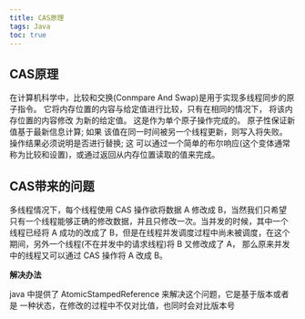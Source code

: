```yaml
---
title: CAS原理
tags: Java
toc: true
---
```



## CAS原理

在计算机科学中，比较和交换(Conmpare And Swap)是用于实现多线程同步的原子指令。 它将内存位置的内容与给定值进行比较，只有在相同的情况下，
将该内存位置的内容修改 为新的给定值。 这是作为单个原子操作完成的。 原子性保证新值基于最新信息计算; 如果 该值在同一时间被另一个线程更新，则写入将失败。 
操作结果必须说明是否进行替换; 这 可以通过一个简单的布尔响应(这个变体通常称为比较和设置)，或通过返回从内存位置读取的值来完成。

## CAS带来的问题

多线程情况下，每个线程使用 CAS 操作欲将数据 A 修改成 B，当然我们只希望 只有一个线程能够正确的修改数据，并且只修改一次。当并发的时候，其中一个
线程已经将 A 成功的改成了 B，但是在线程并发调度过程中尚未被调度，在这个期间，另外一个线程(不在并发中的请求线程)将 B 又修改成了 A，
那么原来并发中的线程又可以通过 CAS 操作将 A 改成 B。

**解决办法**

java 中提供了 AtomicStampedReference 来解决这个问题，它是基于版本或者是 一种状态，在修改的过程中不仅对比值，也同时会对比版本号


